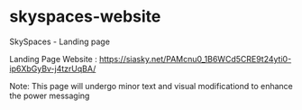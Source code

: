 # skyspaces-website
SkySpaces - Landing page


Landing Page Website : https://siasky.net/PAMcnu0_1B6WCd5CRE9t24yti0-ip6XbGyBv-j4tzrUqBA/

Note: This page will undergo minor text and visual modificationd to enhance the power messaging

